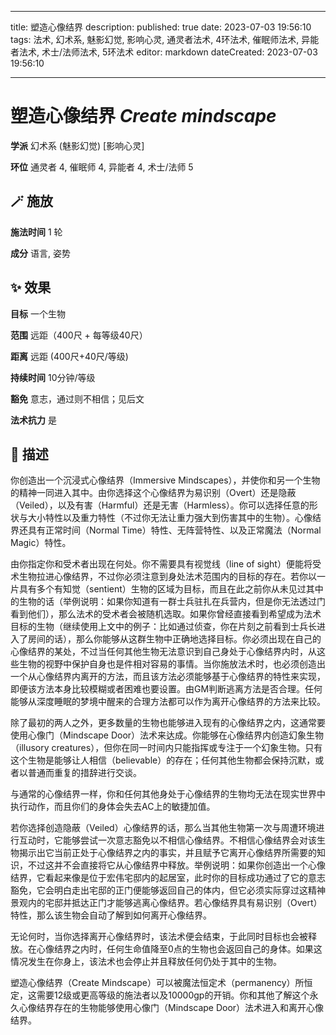 
---
title: 塑造心像结界
description: 
published: true
date: 2023-07-03 19:56:10
tags: 法术, 幻术系, 魅影幻觉, 影响心灵, 通灵者法术, 4环法术, 催眠师法术, 异能者法术, 术士/法师法术, 5环法术
editor: markdown
dateCreated: 2023-07-03 19:56:10

---

# **塑造心像结界** *Create mindscape*

**学派** 幻术系 (魅影幻觉) \[影响心灵\] 

**环位** 通灵者 4, 催眠师 4, 异能者 4, 术士/法师 5

## 🪄 施放

**施法时间** 1 轮

**成分** 语言, 姿势

## ✨ 效果 

**目标** 一个生物 

**范围** 远距（400尺 + 每等级40尺）

**距离** 远距 (400尺+40尺/等级)  

**持续时间** 10分钟/等级 

**豁免** 意志，通过则不相信；见后文

**法术抗力** 是

## 📖 描述

你创造出一个沉浸式心像结界（Immersive Mindscapes），并使你和另一个生物的精神一同进入其中。由你选择这个心像结界为易识别（Overt）还是隐蔽（Veiled），以及有害（Harmful）还是无害（Harmless）。你可以选择任意的形状与大小特性以及重力特性（不过你无法让重力强大到伤害其中的生物）。心像结界还具有正常时间（Normal Time）特性、无阵营特性、以及正常魔法（Normal Magic）特性。

由你指定你和受术者出现在何处。你不需要具有视觉线（line of sight）便能将受术生物拉进心像结界，不过你必须注意到身处法术范围内的目标的存在。若你以一片具有多个有知觉（sentient）生物的区域为目标，而且在此之前你从未见过其中的生物的话（举例说明：如果你知道有一群士兵驻扎在兵营内，但是你无法透过门看到他们），那么法术的受术者会被随机选取。如果你曾经直接看到希望成为法术目标的生物（继续使用上文中的例子：比如通过侦查，你在片刻之前看到士兵长进入了房间的话），那么你能够从这群生物中正确地选择目标。你必须出现在自己的心像结界的某处，不过当任何其他生物无法意识到自己身处于心像结界内时，从这些生物的视野中保护自身也是件相对容易的事情。当你施放法术时，也必须创造出一个从心像结界内离开的方法，而且该方法必须能够基于心像结界的特性来实现，即便该方法本身比较模糊或者困难也要设置。由GM判断逃离方法是否合理。任何能够从深度睡眠的梦境中醒来的合理方法都可以作为离开心像结界的方法来比较。

除了最初的两人之外，更多数量的生物也能够进入现有的心像结界之内，这通常要使用心像门（Mindscape Door）法术来达成。你能够在心像结界内创造幻象生物（illusory creatures），但你在同一时间内只能指挥或专注于一个幻象生物。只有这个生物是能够让人相信（believable）的存在；任何其他生物都会保持沉默，或者以普通而重复的措辞进行交谈。

与通常的心像结界一样，你和任何其他身处于心像结界的生物均无法在现实世界中执行动作，而且你们的身体会失去AC上的敏捷加值。

若你选择创造隐蔽（Veiled）心像结界的话，那么当其他生物第一次与周遭环境进行互动时，它能够尝试一次意志豁免以不相信心像结界。不相信心像结界会对该生物揭示出它当前正处于心像结界之内的事实，并且赋予它离开心像结界所需要的知识，不过这并不会直接将它从心像结界中释放。举例说明：如果你创造出一个心像结界，它看起来像是位于宏伟宅邸内的起居室，此时你的目标成功通过了它的意志豁免，它会明白走出宅邸的正门便能够返回自己的体内，但它必须实际穿过这精神景观内的宅邸并抵达正门才能够逃离心像结界。若心像结界具有易识别（Overt）特性，那么该生物会自动了解到如何离开心像结界。

无论何时，当你选择离开心像结界时，该法术便会结束，于此同时目标也会被释放。在心像结界之内时，任何生命值降至0点的生物也会返回自己的身体。如果这情况发生在你身上，该法术也会停止并且释放任何仍处于其中的生物。

塑造心像结界（Create Mindscape）可以被魔法恒定术（permanency）所恒定，这需要12级或更高等级的施法者以及10000gp的开销。你和其他了解这个永久心像结界存在的生物能够使用心像门（Mindscape Door）法术进入和离开心像结界。
    